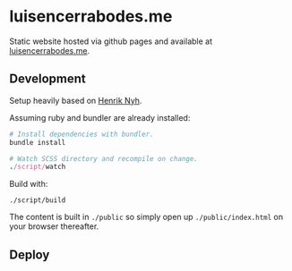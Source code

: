 # luisencerrabodes.me

Static website hosted via github pages and available at [luisencerrabodes.me](https://luisencerrabodes.me).


## Development

Setup heavily based on [Henrik Nyh](https://henrik.nyh.se/).

Assuming ruby and bundler are already installed:

```ruby
# Install dependencies with bundler.
bundle install

# Watch SCSS directory and recompile on change.
./script/watch
```

Build with:
```
./script/build
```

The content is built in `./public` so simply open up `./public/index.html` on your browser thereafter.

## Deploy

